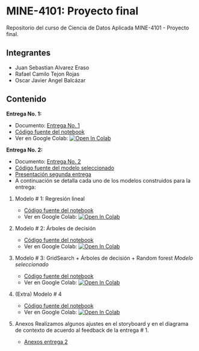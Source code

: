 # MINE-4101: Proyecto final

Repositorio del curso de Ciencia de Datos Aplicada MINE-4101 - Proyecto final.

## Integrantes

* Juan Sebastian Alvarez Eraso
* Rafael Camilo Tejon Rojas
* Oscar Javier Angel Balcázar

## Contenido

**Entrega No. 1:**
  * Documento: [Entrega No. 1](https://github.com/juanalvarez123/MINE-4101-proyecto-final/blob/main/docs/Proyecto%20final%20-%20Primera%20entrega.pdf) 
  * [Código fuente del notebook](https://github.com/juanalvarez123/MINE-4101-proyecto-final/blob/main/Proyecto_Entrega_1.ipynb)
  * Ver en Google Colab: [![Open In Colab](https://colab.research.google.com/assets/colab-badge.svg)](https://colab.research.google.com/github/juanalvarez123/MINE-4101-proyecto-final/blob/main/Proyecto_Entrega_1.ipynb)

**Entrega No. 2:**
  * Documento: [Entrega No. 2](https://github.com/juanalvarez123/MINE-4101-proyecto-final/blob/main/docs/Proyecto%20final%20-%20Segunda%20entrega.pdf)
  * [Código fuente del modelo seleccionado](https://github.com/juanalvarez123/MINE-4101-proyecto-final/blob/main/Segunda_Entrega/MODELO_3.ipynb)
  * [Presentación segunda entrega](https://github.com/juanalvarez123/MINE-4101-proyecto-final/blob/main/docs/Presentacion%20segunda%20entrega.pdf)
  * A continuación se detalla cada uno de los modelos construidos para la entrega:

1. Modelo # 1: Regresión lineal
      - [Código fuente del notebook](https://github.com/juanalvarez123/MINE-4101-proyecto-final/blob/main/Segunda_Entrega/MODELO_1.ipynb)
      - Ver en Google Colab: [![Open In Colab](https://colab.research.google.com/assets/colab-badge.svg)](https://colab.research.google.com/github/juanalvarez123/MINE-4101-proyecto-final/blob/main/Segunda_Entrega/MODELO_1.ipynb)
      
2.  Modelo # 2: Árboles de decisión
      - [Código fuente del notebook](https://github.com/juanalvarez123/MINE-4101-proyecto-final/blob/main/Segunda_Entrega/MODELO_2.ipynb)
      - Ver en Google Colab: [![Open In Colab](https://colab.research.google.com/assets/colab-badge.svg)](https://colab.research.google.com/github/juanalvarez123/MINE-4101-proyecto-final/blob/main/Segunda_Entrega/MODELO_2.ipynb)
    
3. Modelo # 3: GridSearch + Árboles de decisión + Random forest *Modelo seleccionado*
      - [Código fuente del notebook](https://github.com/juanalvarez123/MINE-4101-proyecto-final/blob/main/Segunda_Entrega/MODELO_3.ipynb)
      - Ver en Google Colab: [![Open In Colab](https://colab.research.google.com/assets/colab-badge.svg)](https://colab.research.google.com/github/juanalvarez123/MINE-4101-proyecto-final/blob/main/Segunda_Entrega/MODELO_3.ipynb)

4. (Extra) Modelo # 4
      - [Código fuente del notebook](https://github.com/juanalvarez123/MINE-4101-proyecto-final/blob/main/Segunda_Entrega/MODELO_4.ipynb)
      - Ver en Google Colab: [![Open In Colab](https://colab.research.google.com/assets/colab-badge.svg)](https://colab.research.google.com/github/juanalvarez123/MINE-4101-proyecto-final/blob/main/Segunda_Entrega/MODELO_4.ipynb)

5. Anexos
     Realizamos algunos ajustes en el storyboard y en el diagrama de contexto de acuerdo al feedback de la entrega # 1.
     - [Anexos entrega 2](https://github.com/juanalvarez123/MINE-4101-proyecto-final/blob/main/Anexos.md)

